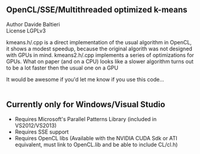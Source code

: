 ## OpenCL/SSE/Multithreaded optimized k-means<br>

Author Davide Baltieri<br>
License LGPLv3<br>

kmeans.h/.cpp is a direct implementation of the usual algorithm in OpenCL, it shows a modest speedup, because the original algorith was not designed with GPUs in mind. kmeans2.h/.cpp implements a series of optimizations for GPUs. What on paper (and on a CPU) looks like a slower algorithm turns out to be a lot faster then the usual one on a GPU

It would be awesome if you'd let me know if you use this code...<br>
<br>

## Currently only for Windows/Visual Studio

* Requires Microsoft's Parallel Patterns Library (included in VS2012/VS2013)
* Requires SSE support
* Requires OpenCL libs (Available with the NVIDIA CUDA Sdk or ATI equivalent, must link to OpenCL.lib and be able to include CL/cl.h)<br>




